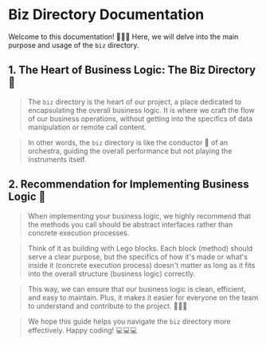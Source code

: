 # Biz Directory Documentation

Welcome to this documentation! 🎉🎉🎉 Here, we will delve into the main purpose and usage of the `biz` directory.

## 1. The Heart of Business Logic: The Biz Directory 🏢

> The `biz` directory is the heart of our project, a place dedicated to encapsulating the overall business logic. It is where we craft the flow of our business operations, without getting into the specifics of data manipulation or remote call content.

> In other words, the `biz` directory is like the conductor 🎼 of an orchestra, guiding the overall performance but not playing the instruments itself.

## 2. Recommendation for Implementing Business Logic 🎯

> When implementing your business logic, we highly recommend that the methods you call should be abstract interfaces rather than concrete execution processes.

> Think of it as building with Lego blocks. Each block (method) should serve a clear purpose, but the specifics of how it's made or what's inside it (concrete execution process) doesn't matter as long as it fits into the overall structure (business logic) correctly.

> This way, we can ensure that our business logic is clean, efficient, and easy to maintain. Plus, it makes it easier for everyone on the team to understand and contribute to the project. 🚀🚀🚀

> We hope this guide helps you navigate the `biz` directory more effectively. Happy coding! 💻💻💻
